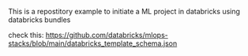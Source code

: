 This is a repostitory example to initiate a ML project in databricks using databricks bundles 

check this: https://github.com/databricks/mlops-stacks/blob/main/databricks_template_schema.json
